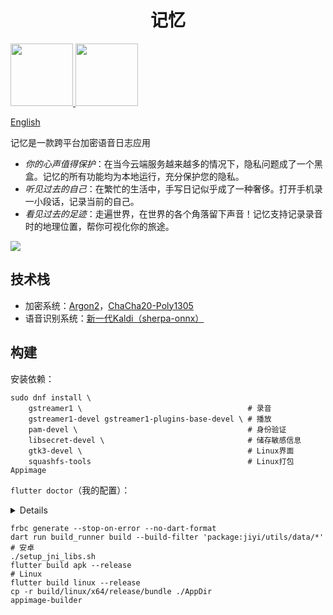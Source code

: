 <div align="center">
    <h1>记忆</h1>
</div>

<a href="https://f-droid.org/zh_Hans/packages/com.github.xiaoshihou.jiyi/">
    <img src="https://f-droid.org/badge/get-it-on-zh-cn.svg" height="100">
</a>
<a href="https://github.com/xiaoshihou514/jiyi/releases/latest">
    <img src="https://github.com/user-attachments/assets/22a7d628-00e8-44ee-b7b4-20325fa627d7" height="100">
</a>

[English](./README-en.md)

记忆是一款跨平台加密语音日志应用

- _你的心声值得保护_：在当今云端服务越来越多的情况下，隐私问题成了一个黑盒。记忆的所有功能均为本地运行，充分保护您的隐私。
- _听见过去的自己_：在繁忙的生活中，手写日记似乎成了一种奢侈。打开手机录一小段话，记录当前的自己。
- _看见过去的足迹_：走遍世界，在世界的各个角落留下声音！记忆支持记录录音时的地理位置，帮你可视化你的旅途。

![](https://github.com/user-attachments/assets/0943329e-faa0-4786-9a47-cce64bd72ede)

## 技术栈

- 加密系统：[Argon2](https://en.wikipedia.org/wiki/Argon2)，[ChaCha20-Poly1305](https://en.wikipedia.org/wiki/ChaCha20-Poly1305)
- 语音识别系统：[新一代Kaldi（sherpa-onnx）](https://github.com/k2-fsa/sherpa-onnx)

## 构建

安装依赖：

```shell
sudo dnf install \
    gstreamer1 \                                     # 录音
    gstreamer1-devel gstreamer1-plugins-base-devel \ # 播放
    pam-devel \                                      # 身份验证
    libsecret-devel \                                # 储存敏感信息
    gtk3-devel \                                     # Linux界面
    squashfs-tools                                   # Linux打包Appimage
```

`flutter doctor`（我的配置）：

<details>
[✓] Flutter (Channel stable, 3.32.1, on Fedora Linux 41 (Workstation Edition) 6.14.5-200.fc41.x86_64, locale zh_CN.UTF-8) [122ms]
    • Flutter version 3.32.1 on channel stable at /home/xiaoshihou/Applications/flutter
    • Upstream repository https://github.com/flutter/flutter.git
    • Framework revision b25305a883 (2 周前), 2025-05-29 10:40:06 -0700
    • Engine revision 1425e5e9ec
    • Dart version 3.8.1
    • DevTools version 2.45.1

[✓] Android toolchain - develop for Android devices (Android SDK version 35.0.0) [1,595ms]
• Android SDK at /home/xiaoshihou/Applications/android_sdk/
• Platform android-35, build-tools 35.0.0
• Java binary at: /home/xiaoshihou/Applications/android-studio/jbr/bin/java
This is the JDK bundled with the latest Android Studio installation on this machine.
To manually set the JDK path, use: `flutter config --jdk-dir="path/to/jdk"`.
• Java version OpenJDK Runtime Environment (build 21.0.4+-12422083-b607.1)
• All Android licenses accepted.

[✓] Linux toolchain - develop for Linux desktop [907ms]
• clang version 19.1.7 (Fedora 19.1.7-3.fc41)
• cmake version 3.30.8
• ninja version 1.12.1
• pkg-config version 2.3.0
• OpenGL core version: 4.6 (Core Profile) Mesa 25.0.4
• OpenGL core shading language version: 4.60
• OpenGL ES version: OpenGL ES 3.2 Mesa 25.0.4
• OpenGL ES shading language version: OpenGL ES GLSL ES 3.20
• GL_EXT_framebuffer_blit: yes
• GL_EXT_texture_format_BGRA8888: yes

</details>

```shell
frbc generate --stop-on-error --no-dart-format
dart run build_runner build --build-filter 'package:jiyi/utils/data/*'
# 安卓
./setup_jni_libs.sh
flutter build apk --release
# Linux
flutter build linux --release
cp -r build/linux/x64/release/bundle ./AppDir
appimage-builder
```
